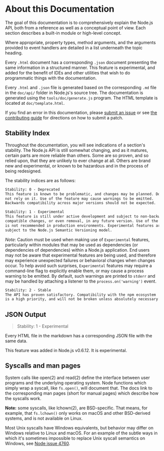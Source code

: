 # About this Documentation

<!-- type=misc -->

The goal of this documentation is to comprehensively explain the Node.js
API, both from a reference as well as a conceptual point of view. Each
section describes a built-in module or high-level concept.

Where appropriate, property types, method arguments, and the arguments
provided to event handlers are detailed in a list underneath the topic
heading.

Every `.html` document has a corresponding `.json` document presenting
the same information in a structured manner. This feature is
experimental, and added for the benefit of IDEs and other utilities that
wish to do programmatic things with the documentation.

Every `.html` and `.json` file is generated based on the corresponding
`.md` file in the `doc/api/` folder in Node.js's source tree. The
documentation is generated using the `tools/doc/generate.js` program.
The HTML template is located at `doc/template.html`.


If you find an error in this documentation, please [submit an issue][]
or see [the contributing guide][] for directions on how to submit a patch.

## Stability Index

<!--type=misc-->

Throughout the documentation, you will see indications of a section's
stability.  The Node.js API is still somewhat changing, and as it
matures, certain parts are more reliable than others.  Some are so
proven, and so relied upon, that they are unlikely to ever change at
all.  Others are brand new and experimental, or known to be hazardous
and in the process of being redesigned.

The stability indices are as follows:

```txt
Stability: 0 - Deprecated
This feature is known to be problematic, and changes may be planned. Do
not rely on it. Use of the feature may cause warnings to be emitted.
Backwards compatibility across major versions should not be expected.
```

```txt
Stability: 1 - Experimental
This feature is still under active development and subject to non-backwards
compatible changes, or even removal, in any future version. Use of the feature
is not recommended in production environments. Experimental features are not
subject to the Node.js Semantic Versioning model.
```

*Note*: Caution must be used when making use of `Experimental` features,
particularly within modules that may be used as dependencies (or dependencies
of dependencies) within a Node.js application. End users may not be aware that
experimental features are being used, and therefore may experience unexpected
failures or behavioral changes when changes occur. To help avoid such surprises,
`Experimental` features may require a command-line flag to explicitly enable
them, or may cause a process warning to be emitted. By default, such warnings
are printed to `stderr` and may be handled by attaching a listener to the
`process.on('warning')` event.

```txt
Stability: 2 - Stable
The API has proven satisfactory. Compatibility with the npm ecosystem
is a high priority, and will not be broken unless absolutely necessary.
```

## JSON Output

> Stability: 1 - Experimental

Every HTML file in the markdown has a corresponding JSON file with the
same data.

This feature was added in Node.js v0.6.12. It is experimental.

## Syscalls and man pages

System calls like open(2) and read(2) define the interface between user programs
and the underlying operating system. Node functions which simply wrap a syscall,
like `fs.open()`, will document that. The docs link to the corresponding man
pages (short for manual pages) which describe how the syscalls work.

**Note:** some syscalls, like lchown(2), are BSD-specific. That means, for
example, that `fs.lchown()` only works on macOS and other BSD-derived systems,
and is not available on Linux.

Most Unix syscalls have Windows equivalents, but behavior may differ on Windows
relative to Linux and macOS. For an example of the subtle ways in which it's
sometimes impossible to replace Unix syscall semantics on Windows, see [Node
issue 4760](https://github.com/nodejs/node/issues/4760).

[submit an issue]: https://github.com/nodejs/node/issues/new
[the contributing guide]: https://github.com/nodejs/node/blob/master/CONTRIBUTING.md
